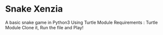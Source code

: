 # Snake Xenzia
A basic snake game in Python3 Using Turtle Module
Requirements : Turtle Module
Clone it, Run the file and Play!
